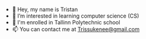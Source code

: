 - 👋 Hey, my name is Tristan
- 👀 I’m interested in learning computer science (CS)
- 🌱 I'm enrolled in Tallinn Polytechnic school
- 📫 You can contact me at Trissukenee@gmail.com
<!---
Tristanist/Tristanist is a ✨ special ✨ repository because its `README.md` (this file) appears on your GitHub profile.
You can click the Preview link to take a look at your changes.
--->
